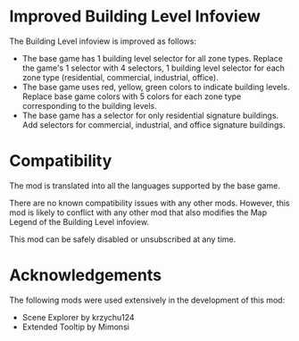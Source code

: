﻿# Improved Building Level Infoview
The Building Level infoview is improved as follows:
- The base game has 1 building level selector for all zone types.
  Replace the game's 1 selector with 4 selectors, 1 building level selector for each zone type (residential, commercial, industrial, office).
- The base game uses red, yellow, green colors to indicate building levels.
  Replace base game colors with 5 colors for each zone type corresponding to the building levels.
- The base game has a selector for only residential signature buildings.
  Add selectors for commercial, industrial, and office signature buildings.

# Compatibility
The mod is translated into all the languages supported by the base game.

There are no known compatibility issues with any other mods.
However, this mod is likely to conflict with any other mod that also modifies the Map Legend of the Building Level infoview.

This mod can be safely disabled or unsubscribed at any time.

# Acknowledgements
The following mods were used extensively in the development of this mod:
- Scene Explorer by krzychu124
- Extended Tooltip by Mimonsi
